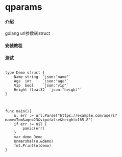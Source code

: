 # qparams

#### 介绍
golang  url参数转struct



#### 安装教程



#### 测试


```

type Demo struct {
	Name string  `json:"name"`
	Age  int 	 `json:"age"`
	Vip  bool	 `json:"vip"`
	Height float32  `json:"height"`
}



func main(){
	u, err := url.Parse("https://example.com/users?name=Tom&age=23&vip=false&height=165.8")
	if err != nil {
		panic(err)
	}
	var demo Demo
	Unmarshal(u,&demo)
	fmt.Println(demo)
}
```


